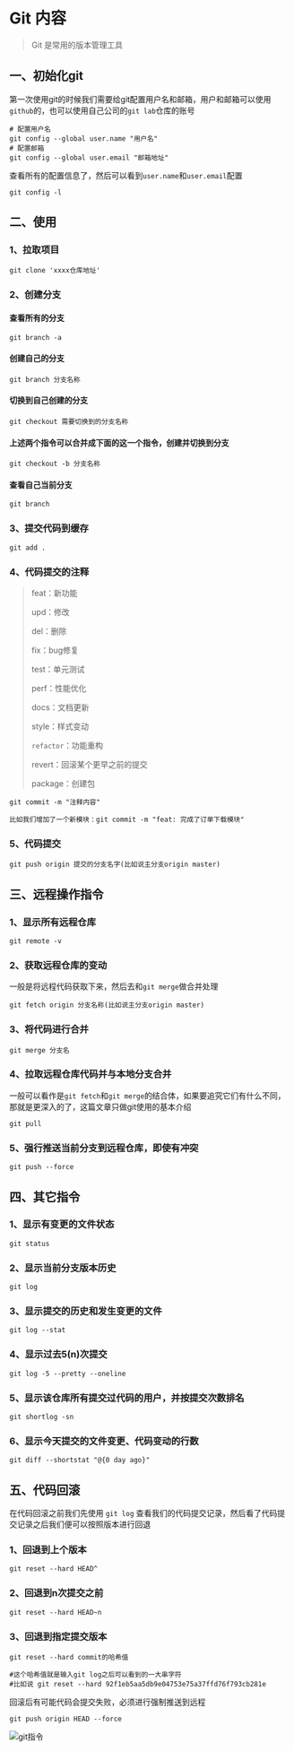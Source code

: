 # Git 内容

> Git 是常用的版本管理工具



## 一、初始化git

第一次使用git的时候我们需要给git配置用户名和邮箱，用户和邮箱可以使用`github`的，也可以使用自己公司的`git lab`仓库的账号

```
# 配置用户名
git config --global user.name "用户名"
# 配置邮箱
git config --global user.email "邮箱地址"
```

查看所有的配置信息了，然后可以看到`user.name`和`user.email`配置

```
git config -l
```



## 二、使用

### 1、拉取项目

```
git clone 'xxxx仓库地址'
```

### 2、创建分支

#### 查看所有的分支

```
git branch -a
```

#### 创建自己的分支

```
git branch 分支名称
```

#### 切换到自己创建的分支

```
git checkout 需要切换到的分支名称
```

#### 上述两个指令可以合并成下面的这一个指令，**创建并切换到分支**

```
git checkout -b 分支名称
```

#### 查看自己当前分支

```
git branch
```

### 3、提交代码到缓存

```
git add .
```

### 4、代码提交的注释

> feat：新功能
>
> upd：修改
>
> del：删除
>
> fix：bug修复
>
> test：单元测试
>
> perf：性能优化
>
> docs：文档更新
>
> style：样式变动
>
> `refactor`：功能重构
>
> revert：回滚某个更早之前的提交
>
> package：创建包

```
git commit -m "注释内容"

比如我们增加了一个新模块：git commit -m "feat: 完成了订单下载模块"
```

### 5、代码提交

```
git push origin 提交的分支名字(比如说主分支origin master)
```



## 三、远程操作指令

### 1、显示所有远程仓库

```
git remote -v
```

### 2、获取远程仓库的变动

一般是将远程代码获取下来，然后去和`git merge`做合并处理

```
git fetch origin 分支名称(比如说主分支origin master)
```

### 3、将代码进行合并

```
git merge 分支名
```

### 4、拉取远程仓库代码并与本地分支合并

一般可以看作是`git fetch`和`git merge`的结合体，如果要追究它们有什么不同，那就是更深入的了，这篇文章只做git使用的基本介绍

```
git pull
```

### 5、强行推送当前分支到远程仓库，即使有冲突

```
git push --force
```



## 四、其它指令

### 1、显示有变更的文件状态

```
git status
```

### 2、显示当前分支版本历史

```
git log
```

### 3、显示提交的历史和发生变更的文件

```
git log --stat
```

### 4、显示过去5(n)次提交

```
git log -5 --pretty --oneline
```

### 5、显示该仓库所有提交过代码的用户，并按提交次数排名

```
git shortlog -sn
```

### 6、显示今天提交的文件变更、代码变动的行数

```
git diff --shortstat "@{0 day ago}"
```



## 五、代码回滚

在代码回滚之前我们先使用 `git log` 查看我们的代码提交记录，然后看了代码提交记录之后我们便可以按照版本进行回退

### 1、回退到上个版本

```
git reset --hard HEAD^
```

### 2、回退到n次提交之前

```
git reset --hard HEAD~n
```

### 3、回退到指定提交版本

```
git reset --hard commit的哈希值

#这个哈希值就是输入git log之后可以看到的一大串字符
#比如说 git reset --hard 92f1eb5aa5db9e04753e75a37ffd76f793cb281e
```

回滚后有可能代码会提交失败，必须进行强制推送到远程

```
git push origin HEAD --force
```



![git指令](https://img-blog.csdnimg.cn/20190708095444189.png?x-oss-process=image/watermark,type_ZmFuZ3poZW5naGVpdGk,shadow_10,text_aHR0cHM6Ly9ibG9nLmNzZG4ubmV0L3dlaXhpbl80MjY5NTI5OA==,size_16,color_FFFFFF,t_70)